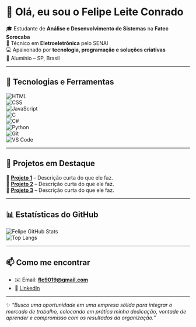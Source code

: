 # 👋 Olá, eu sou o Felipe Leite Conrado  

🎓 Estudante de **Análise e Desenvolvimento de Sistemas** na **Fatec Sorocaba**  
🔧 Técnico em **Eletroeletrônica** pelo SENAI  
💻 Apaixonado por **tecnologia, programação e soluções criativas**  
📍 Alumínio – SP, Brasil  

---

## 🚀 Tecnologias e Ferramentas  
![HTML](https://img.shields.io/badge/-HTML5-E34F26?style=for-the-badge&logo=html5&logoColor=fff)  
![CSS](https://img.shields.io/badge/-CSS3-1572B6?style=for-the-badge&logo=css3&logoColor=fff)  
![JavaScript](https://img.shields.io/badge/-JavaScript-F7DF1E?style=for-the-badge&logo=javascript&logoColor=000)  
![C](https://img.shields.io/badge/-C-00599C?style=for-the-badge&logo=c&logoColor=fff)  
![C#](https://img.shields.io/badge/-C%23-239120?style=for-the-badge&logo=c-sharp&logoColor=fff)  
![Python](https://img.shields.io/badge/-Python-3776AB?style=for-the-badge&logo=python&logoColor=fff)  
![Git](https://img.shields.io/badge/-Git-F05032?style=for-the-badge&logo=git&logoColor=fff)  
![VS Code](https://img.shields.io/badge/-VSCode-007ACC?style=for-the-badge&logo=visual-studio-code&logoColor=fff)  

---

## 📌 Projetos em Destaque  
🔹 [**Projeto 1**](#) – Descrição curta do que ele faz.  
🔹 [**Projeto 2**](#) – Descrição curta do que ele faz.  
🔹 [**Projeto 3**](#) – Descrição curta do que ele faz.  

---

## 📊 Estatísticas do GitHub  
![Felipe GitHub Stats](https://github-readme-stats.vercel.app/api?username=FelipeLeiteConrado&show_icons=true&theme=tokyonight)  
![Top Langs](https://github-readme-stats.vercel.app/api/top-langs/?username=FelipeLeiteConrado&layout=compact&theme=tokyonight)  

---

## 📫 Como me encontrar  
- ✉️ Email: **flc9019@gmail.com**  
- 💼 [LinkedIn](www.linkedin.com/in/felipe-leite-conrado-a5a911340)  

---

✨ *“Busco uma oportunidade em uma empresa sólida para integrar o mercado de trabalho, colocando em prática minha dedicação, vontade de aprender e compromisso com os resultados da organização.”*  

